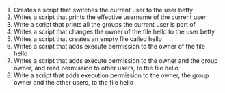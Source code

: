 1. Creates a script that switches the current user to the user betty
2. Writes a script that prints the effective username of the current user
3. Write a script that prints all the groups the current user is part of
4. Writes a script that changes the owner of the file hello to the user betty
5. Writes a script that creates an empty file called hello
6. Writes a script that adds execute permission to the owner of the file hello
7. Writes a script that adds execute permission to the owner and the group owner, and read permission to other users, to the file hello
8. Write a script that adds execution permission to the owner, the group owner and the other users, to the file hello
